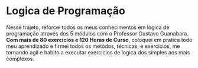 # Logica de Programação
Nesse trajeto, reforcei todos os meus conhecimentos em lógica de programação através dos 5 módulos com o Professor Gustavo Guanabara. __Com mais de 80 exercícios e 120 Horas de Curso__, coloquei em pratica todo meu aprendizado e firmei todos os metódos, técnicas, e exercícios, me tornando agíl e habito a executar exercicios de logica dos simples aos mais complexos.

